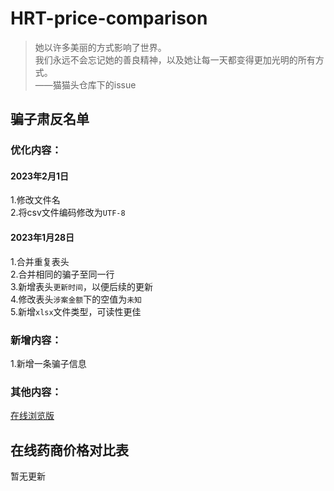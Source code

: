 # HRT-price-comparison

> 她以许多美丽的方式影响了世界。  
> 我们永远不会忘记她的善良精神，以及她让每一天都变得更加光明的所有方式。  
> ——猫猫头仓库下的issue

## 骗子肃反名单

### 优化内容：

#### 2023年2月1日

1.修改文件名  
2.将csv文件编码修改为`UTF-8`

#### 2023年1月28日

1.合并重复表头  
2.合并相同的骗子至同一行  
3.新增表头`更新时间`，以便后续的更新  
4.修改表头`涉案金额`下的空值为`未知`  
5.新增`xlsx`文件类型，可读性更佳

### 新增内容：

1.新增一条骗子信息

### 其他内容：

[在线浏览版](https://doc.codegang.top/others/mtf/#/%E8%B5%84%E6%BA%90/cheater_drugstore/README)

## 在线药商价格对比表

暂无更新